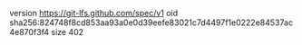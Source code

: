 version https://git-lfs.github.com/spec/v1
oid sha256:824748f8cd853aa93a0e0d39eefe83021c7d4497f1e0222e84537ac4e870f3f4
size 402
